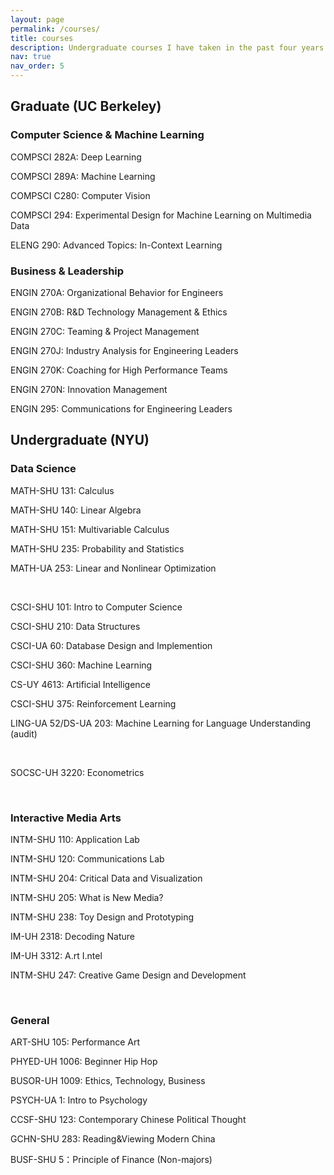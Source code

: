 ```yaml
---
layout: page
permalink: /courses/
title: courses
description: Undergraduate courses I have taken in the past four years.
nav: true
nav_order: 5
---
```



## Graduate (UC Berkeley)

### Computer Science & Machine Learning

COMPSCI 282A: Deep Learning

COMPSCI 289A: Machine Learning

COMPSCI C280: Computer Vision

COMPSCI 294: Experimental Design for Machine Learning on Multimedia Data

ELENG 290: Advanced Topics: In-Context Learning

### Business & Leadership

ENGIN 270A: Organizational Behavior for Engineers

ENGIN 270B: R&D Technology Management & Ethics

ENGIN 270C: Teaming & Project Management

ENGIN 270J: Industry Analysis for Engineering Leaders

ENGIN 270K: Coaching for High Performance Teams

ENGIN 270N: Innovation Management

ENGIN 295: Communications for Engineering Leaders


## Undergraduate (NYU)

### Data Science

MATH-SHU 131: Calculus

MATH-SHU 140: Linear Algebra

MATH-SHU 151: Multivariable Calculus

MATH-SHU 235: Probability and Statistics

MATH-UA 253: Linear and Nonlinear Optimization

<br>

CSCI-SHU 101: Intro to Computer Science

CSCI-SHU 210: Data Structures

CSCI-UA 60: Database Design and Implemention

CSCI-SHU 360: Machine Learning

CS-UY 4613: Artificial Intelligence

CSCI-SHU 375: Reinforcement Learning

LING-UA 52/DS-UA 203: Machine Learning for Language Understanding (audit)

<br>

SOCSC-UH 3220: Econometrics

<br>

### Interactive Media Arts

INTM-SHU 110: Application Lab

INTM-SHU 120: Communications Lab

INTM-SHU 204: Critical Data and Visualization

INTM-SHU 205: What is New Media?

INTM-SHU 238: Toy Design and Prototyping

IM-UH 2318: Decoding Nature

IM-UH 3312:	A.rt I.ntel

INTM-SHU 247: Creative Game Design and Development

<br>

### General

ART-SHU 105: Performance Art

PHYED-UH 1006: Beginner Hip Hop

BUSOR-UH 1009: Ethics, Technology, Business

PSYCH-UA 1: Intro to Psychology

CCSF-SHU 123: Contemporary Chinese Political Thought

GCHN-SHU 283: Reading&Viewing Modern China

BUSF-SHU 5：Principle of Finance (Non-majors)

<br>